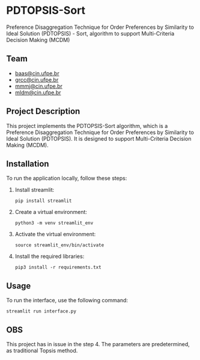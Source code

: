 # PDTOPSIS-Sort
Preference Disaggregation Technique for Order Preferences by Similarity to Ideal Solution (PDTOPSIS) - Sort, algorithm to support Multi-Criteria Decision Making (MCDM)

## Team
- baas@cin.ufpe.br
- grcc@cin.ufpe.br
- mmmj@cin.ufpe.br
- mldm@cin.ufpe.br

## Project Description
This project implements the PDTOPSIS-Sort algorithm, which is a Preference Disaggregation Technique for Order Preferences by Similarity to Ideal Solution (PDTOPSIS). It is designed to support Multi-Criteria Decision Making (MCDM).

## Installation
To run the application locally, follow these steps:

1. Install streamlit:
	```shell
	pip install streamlit
	```

2. Create a virtual environment:
	```shell
	python3 -m venv streamlit_env
	```

3. Activate the virtual environment:
	```shell
	source streamlit_env/bin/activate
	```

4. Install the required libraries:
	```shell
	pip3 install -r requirements.txt
	```

## Usage
To run the interface, use the following command:

`streamlit run interface.py`

## OBS
This project has in issue in the step 4. The parameters are predetermined, as traditional Topsis method.
